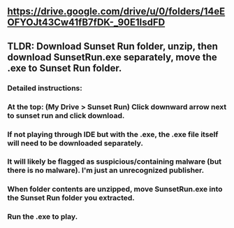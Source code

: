 ## https://drive.google.com/drive/u/0/folders/14eEOFYOJt43Cw41fB7fDK-_90E1IsdFD

## TLDR: Download Sunset Run folder, unzip, then download SunsetRun.exe separately, move the .exe to Sunset Run folder.

### Detailed instructions:
### At the top: (My Drive > Sunset Run) Click downward arrow next to sunset run and click download.
### If not playing through IDE but with the .exe, the .exe file itself will need to be downloaded separately.
### It will likely be flagged as suspicious/containing malware (but there is no malware). I'm just an unrecognized publisher.
### When folder contents are unzipped, move SunsetRun.exe into the Sunset Run folder you extracted.
### Run the .exe to play. 
